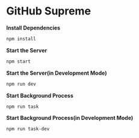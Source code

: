 # GitHub Supreme

**Install Dependencies**
```sh
npm install
```

**Start the Server**
```sh
npm start
```

**Start the Server(in Development Mode)**
```sh
npm run dev
```

**Start Background Process**
```sh
npm run task
```

**Start Background Process(in Development Mode)**
```sh
npm run task-dev
```